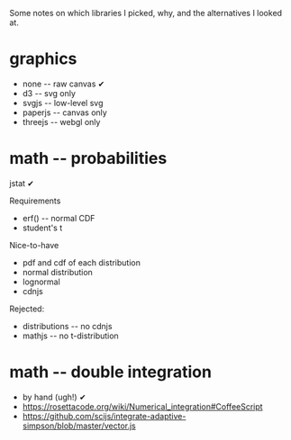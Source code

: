 Some notes on which libraries I picked, why, and the alternatives I looked at.


graphics
========

 * none -- raw canvas ✔
 * d3 -- svg only
 * svgjs -- low-level svg
 * paperjs -- canvas only
 * threejs -- webgl only

math -- probabilities
=====================

jstat ✔

Requirements
 * erf() -- normal CDF
 * student's t

Nice-to-have
 * pdf and cdf of each distribution
 * normal distribution
 * lognormal
 * cdnjs

Rejected:
 * distributions -- no cdnjs
 * mathjs -- no t-distribution


math -- double integration
==========================
 * by hand (ugh!) ✔
  * <https://rosettacode.org/wiki/Numerical_integration#CoffeeScript>
 * <https://github.com/scijs/integrate-adaptive-simpson/blob/master/vector.js>
